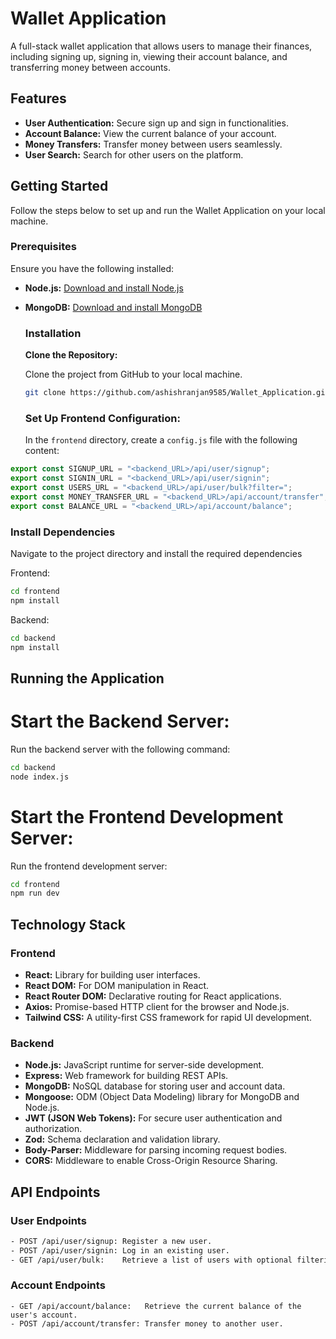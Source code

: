 # Wallet Application

A full-stack wallet application that allows users to manage their finances, including signing up, signing in, viewing their account balance, and transferring money between accounts.

## Features

- **User Authentication:** Secure sign up and sign in functionalities.
- **Account Balance:** View the current balance of your account.
- **Money Transfers:** Transfer money between users seamlessly.
- **User Search:** Search for other users on the platform.

## Getting Started

Follow the steps below to set up and run the Wallet Application on your local machine.

### Prerequisites

Ensure you have the following installed:

- **Node.js:** [Download and install Node.js](https://nodejs.org/)
- **MongoDB:** [Download and install MongoDB](https://www.mongodb.com/try/download/community)

   ### Installation

   **Clone the Repository:**

   Clone the project from GitHub to your local machine.
  
   ```bash
   git clone https://github.com/ashishranjan9585/Wallet_Application.git
   ```

   ### Set Up Frontend Configuration:

  In the `frontend` directory, create a `config.js` file with the following content:
   
```javascript
export const SIGNUP_URL = "<backend_URL>/api/user/signup";
export const SIGNIN_URL = "<backend_URL>/api/user/signin";
export const USERS_URL = "<backend_URL>/api/user/bulk?filter=";
export const MONEY_TRANSFER_URL = "<backend_URL>/api/account/transfer";
export const BALANCE_URL = "<backend_URL>/api/account/balance";
```

### Install Dependencies

 Navigate to the project directory and install the required dependencies

 Frontend:
```bash
cd frontend
npm install
```

 Backend:
```bash
cd backend
npm install
```

## Running the Application

# Start the Backend Server:

Run the backend server with the following command:

```bash
cd backend
node index.js
```

# Start the Frontend Development Server:

Run the frontend development server:

```bash
cd frontend
npm run dev
```

## Technology Stack

### Frontend

- **React:** Library for building user interfaces.
- **React DOM:** For DOM manipulation in React.
- **React Router DOM:** Declarative routing for React applications.
- **Axios:** Promise-based HTTP client for the browser and Node.js.
- **Tailwind CSS:** A utility-first CSS framework for rapid UI development.

### Backend

- **Node.js:** JavaScript runtime for server-side development.
- **Express:** Web framework for building REST APIs.
- **MongoDB:** NoSQL database for storing user and account data.
- **Mongoose:** ODM (Object Data Modeling) library for MongoDB and Node.js.
- **JWT (JSON Web Tokens):** For secure user authentication and authorization.
- **Zod:** Schema declaration and validation library.
- **Body-Parser:** Middleware for parsing incoming request bodies.
- **CORS:** Middleware to enable Cross-Origin Resource Sharing.

## API Endpoints

### User Endpoints
```bash
- POST /api/user/signup: Register a new user.
- POST /api/user/signin: Log in an existing user.
- GET /api/user/bulk:    Retrieve a list of users with optional filtering.
```
### Account Endpoints
```
- GET /api/account/balance:   Retrieve the current balance of the user's account.
- POST /api/account/transfer: Transfer money to another user.
```
